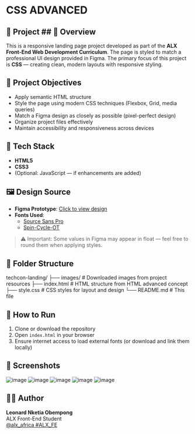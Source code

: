 # CSS ADVANCED 

## 🧠 Project ## 📌 Overview

This is a responsive landing page project developed as part of the **ALX Front-End Web Development Curriculum**. The page is styled to match a professional UI design provided in Figma. The primary focus of this project is **CSS** — creating clean, modern layouts with responsive styling.

## 🎯 Project Objectives

- Apply semantic HTML structure
- Style the page using modern CSS techniques (Flexbox, Grid, media queries)
- Match a Figma design as closely as possible (pixel-perfect design)
- Organize project files effectively
- Maintain accessibility and responsiveness across devices

## 🧱 Tech Stack

- **HTML5**
- **CSS3**
- (Optional: JavaScript — if enhancements are added)

## 🖼️ Design Source

- **Figma Prototype**: [Click to view design](https://www.figma.com/proto/dyYL6Ku4WG7vsdpwvlcJZC/Homepage?node-id=3558-0)
- **Fonts Used**:
  - [Source Sans Pro](https://fonts.google.com/specimen/Source+Sans+Pro)
  - [Spin-Cycle-OT](https://www.fontsmarket.com/font-download/spin-cycle-ot)

> ⚠️ Important: Some values in Figma may appear in float — feel free to round them when applying styles.

## 📁 Folder Structure

techcon-landing/
├── images/ # Downloaded images from project resources
├── index.html # HTML structure from HTML advanced concept
├── style.css # CSS styles for layout and design
└── README.md # This file


## 🧪 How to Run

1. Clone or download the repository
2. Open `index.html` in your browser
3. Ensure internet access to load external fonts (or download and link them locally)

## 📸 Screenshots

![image](https://github.com/user-attachments/assets/b6e54926-9a54-457c-b2ec-6815cb5aefc3)
![image](https://github.com/user-attachments/assets/d86c16c6-4429-4264-beb8-d75b5c4a1e47)
![image](https://github.com/user-attachments/assets/ffa27ad7-37ab-4d23-9b3f-b4eae4009375)
![image](https://github.com/user-attachments/assets/be9e6e37-a1dd-4711-b606-d405bdc1c6b3)
![image](https://github.com/user-attachments/assets/8aa5e408-ec92-4e23-8a5c-d819b81baee1)


## 👨‍💻 Author

**Leonard Nketia Obempong**  
ALX Front-End Student  
[@alx_africa #ALX_FE](https://twitter.com/alx_africa)

